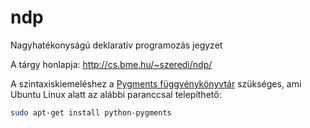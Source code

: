 # ndp

Nagyhatékonyságú deklaratív programozás jegyzet

A tárgy honlapja: http://cs.bme.hu/~szeredi/ndp/

A szintaxiskiemeléshez a [Pygments függvénykönyvtár](http://pygments.org/) szükséges, ami Ubuntu Linux alatt az alábbi paranccsal telepíthető:

```bash
sudo apt-get install python-pygments
```
